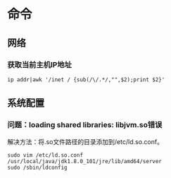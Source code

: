 # 命令

## 网络

### 获取当前主机IP地址

```shell
ip addr|awk '/inet / {sub(/\/.*/,"",$2);print $2}'
```

## 系统配置

### 问题：loading shared libraries: libjvm.so错误

解决方法：将.so文件路径的目录添加到/etc/ld.so.conf。

```
sudo vim /etc/ld.so.conf
/usr/local/java/jdk1.8.0_101/jre/lib/amd64/server
sudo /sbin/ldconfig
```



